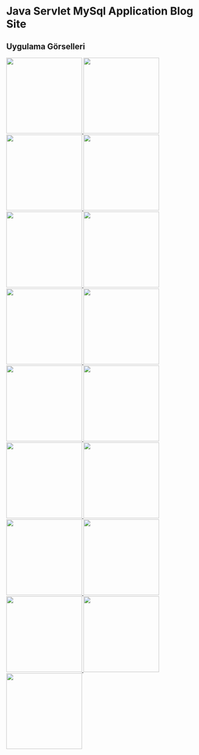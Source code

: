 # Java Servlet MySql Application Blog Site



## Uygulama Görselleri

<p>
  
<a href="https://github.com/uumutaltin/Java-Servlet-MySql-Application-Blog-Site/blob/main/gorseller/Umut_Alt%C4%B1n_blog_sunum-page-2.jpg" target="_blank">
<img src="https://github.com/uumutaltin/Java-Servlet-MySql-Application-Blog-Site/blob/main/gorseller/Umut_Alt%C4%B1n_blog_sunum-page-2.jpg" width="200" style="max-width:100%;">
</a>

<a href="https://github.com/uumutaltin/Java-Servlet-MySql-Application-Blog-Site/blob/main/gorseller/Umut_Alt%C4%B1n_blog_sunum-page-3.jpg" target="_blank">
<img src="https://github.com/uumutaltin/Java-Servlet-MySql-Application-Blog-Site/blob/main/gorseller/Umut_Alt%C4%B1n_blog_sunum-page-3.jpg" width="200" style="max-width:100%;">
</a>  
  
<a href="https://github.com/uumutaltin/Java-Servlet-MySql-Application-Blog-Site/blob/main/gorseller/Umut_Alt%C4%B1n_blog_sunum-page-4.jpg" target="_blank">
<img src="https://github.com/uumutaltin/Java-Servlet-MySql-Application-Blog-Site/blob/main/gorseller/Umut_Alt%C4%B1n_blog_sunum-page-4.jpg" width="200" style="max-width:100%;">
</a>  

<a href="https://github.com/uumutaltin/Java-Servlet-MySql-Application-Blog-Site/blob/main/gorseller/Umut_Alt%C4%B1n_blog_sunum-page-5.jpg" target="_blank">
<img src="https://github.com/uumutaltin/Java-Servlet-MySql-Application-Blog-Site/blob/main/gorseller/Umut_Alt%C4%B1n_blog_sunum-page-5.jpg" width="200" style="max-width:100%;">
</a>  

<a href="https://github.com/uumutaltin/Java-Servlet-MySql-Application-Blog-Site/blob/main/gorseller/Umut_Alt%C4%B1n_blog_sunum-page-6.jpg" target="_blank">
<img src="https://github.com/uumutaltin/Java-Servlet-MySql-Application-Blog-Site/blob/main/gorseller/Umut_Alt%C4%B1n_blog_sunum-page-6.jpg" width="200" style="max-width:100%;">
</a>  

<a href="https://github.com/uumutaltin/Java-Servlet-MySql-Application-Blog-Site/blob/main/gorseller/Umut_Alt%C4%B1n_blog_sunum-page-7.jpg" target="_blank">
<img src="https://github.com/uumutaltin/Java-Servlet-MySql-Application-Blog-Site/blob/main/gorseller/Umut_Alt%C4%B1n_blog_sunum-page-7.jpg" width="200" style="max-width:100%;">
</a>  

<a href="https://github.com/uumutaltin/Java-Servlet-MySql-Application-Blog-Site/blob/main/gorseller/Umut_Alt%C4%B1n_blog_sunum-page-8.jpg" target="_blank">
<img src="https://github.com/uumutaltin/Java-Servlet-MySql-Application-Blog-Site/blob/main/gorseller/Umut_Alt%C4%B1n_blog_sunum-page-8.jpg" width="200" style="max-width:100%;">
</a>
  
<a href="https://github.com/uumutaltin/Java-Servlet-MySql-Application-Blog-Site/blob/main/gorseller/Umut_Alt%C4%B1n_blog_sunum-page-9.jpg" target="_blank">
<img src="https://github.com/uumutaltin/Java-Servlet-MySql-Application-Blog-Site/blob/main/gorseller/Umut_Alt%C4%B1n_blog_sunum-page-9.jpg" width="200" style="max-width:100%;">
</a>  
  
<a href="https://github.com/uumutaltin/Java-Servlet-MySql-Application-Blog-Site/blob/main/gorseller/Umut_Alt%C4%B1n_blog_sunum-page-10.jpg" target="_blank">
<img src="https://github.com/uumutaltin/Java-Servlet-MySql-Application-Blog-Site/blob/main/gorseller/Umut_Alt%C4%B1n_blog_sunum-page-10.jpg" width="200" style="max-width:100%;">
</a>  
  
<a href="https://github.com/uumutaltin/Java-Servlet-MySql-Application-Blog-Site/blob/main/gorseller/Umut_Alt%C4%B1n_blog_sunum-page-11.jpg" target="_blank">
<img src="https://github.com/uumutaltin/Java-Servlet-MySql-Application-Blog-Site/blob/main/gorseller/Umut_Alt%C4%B1n_blog_sunum-page-11.jpg" width="200" style="max-width:100%;">
</a>  

<a href="https://github.com/uumutaltin/Java-Servlet-MySql-Application-Blog-Site/blob/main/gorseller/Umut_Alt%C4%B1n_blog_sunum-page-12.jpg" target="_blank">
<img src="https://github.com/uumutaltin/Java-Servlet-MySql-Application-Blog-Site/blob/main/gorseller/Umut_Alt%C4%B1n_blog_sunum-page-12.jpg" width="200" style="max-width:100%;">
</a>  
  
<a href="https://github.com/uumutaltin/Java-Servlet-MySql-Application-Blog-Site/blob/main/gorseller/Umut_Alt%C4%B1n_blog_sunum-page-13.jpg" target="_blank">
<img src="https://github.com/uumutaltin/Java-Servlet-MySql-Application-Blog-Site/blob/main/gorseller/Umut_Alt%C4%B1n_blog_sunum-page-13.jpg" width="200" style="max-width:100%;">
</a>  
  
<a href="https://github.com/uumutaltin/Java-Servlet-MySql-Application-Blog-Site/blob/main/gorseller/Umut_Alt%C4%B1n_blog_sunum-page-14.jpg" target="_blank">
<img src="https://github.com/uumutaltin/Java-Servlet-MySql-Application-Blog-Site/blob/main/gorseller/Umut_Alt%C4%B1n_blog_sunum-page-14.jpg" width="200" style="max-width:100%;">
</a>
  
<a href="https://github.com/uumutaltin/Java-Servlet-MySql-Application-Blog-Site/blob/main/gorseller/Umut_Alt%C4%B1n_blog_sunum-page-15.jpg" target="_blank">
<img src="https://github.com/uumutaltin/Java-Servlet-MySql-Application-Blog-Site/blob/main/gorseller/Umut_Alt%C4%B1n_blog_sunum-page-15.jpg" width="200" style="max-width:100%;">
</a>  
  
<a href="https://github.com/uumutaltin/Java-Servlet-MySql-Application-Blog-Site/blob/main/gorseller/Umut_Alt%C4%B1n_blog_sunum-page-16.jpg" target="_blank">
<img src="https://github.com/uumutaltin/Java-Servlet-MySql-Application-Blog-Site/blob/main/gorseller/Umut_Alt%C4%B1n_blog_sunum-page-16.jpg" width="200" style="max-width:100%;">
</a>  

<a href="https://github.com/uumutaltin/Java-Servlet-MySql-Application-Blog-Site/blob/main/gorseller/Umut_Alt%C4%B1n_blog_sunum-page-17.jpg" target="_blank">
<img src="https://github.com/uumutaltin/Java-Servlet-MySql-Application-Blog-Site/blob/main/gorseller/Umut_Alt%C4%B1n_blog_sunum-page-17.jpg" width="200" style="max-width:100%;">
</a>  
  
<a href="https://github.com/uumutaltin/Java-Servlet-MySql-Application-Blog-Site/blob/main/gorseller/Umut_Alt%C4%B1n_blog_sunum-page-18.jpg" target="_blank">
<img src="https://github.com/uumutaltin/Java-Servlet-MySql-Application-Blog-Site/blob/main/gorseller/Umut_Alt%C4%B1n_blog_sunum-page-18.jpg" width="200" style="max-width:100%;">
</a>  
  
</p>
